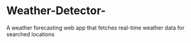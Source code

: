 # Weather-Detector-
A weather forecasting web app that fetches real-time weather data for searched locations
